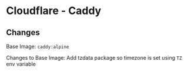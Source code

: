 # Cloudflare - Caddy

## Changes

Base Image: `caddy:alpine`

Changes to Base Image: Add tzdata package so timezone is set using `TZ` env variable
